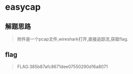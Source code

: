 # easycap

## 解题思路

> 附件是一个pcap文件,wireshark打开,直接追踪流,获取flag.

## flag

> FLAG:385b87afc8671dee07550290d16a8071
